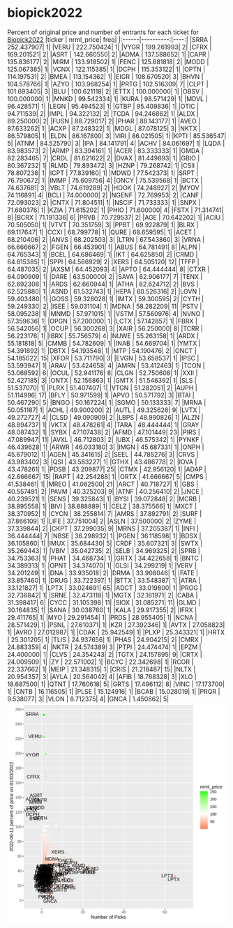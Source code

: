 # biopick2022
Percent of original price and number of entrants for each ticket for [Biopick2022](https://twitter.com/hashtag/Biopick2022)
|ticker | nrml_price| freq|
|:------|----------:|----:|
|SRRA   | 252.437907|    1|
|VERU   | 222.750424|    1|
|VYGR   | 199.261993|    2|
|CFRX   | 169.201521|    2|
|ASRT   | 142.660550|    2|
|ADMA   | 137.588652|    1|
|CAPR   | 135.836177|    2|
|MIRM   | 133.918502|    1|
|FENC   | 125.681818|    2|
|MODD   | 125.067385|    1|
|VCNX   | 122.115385|    1|
|DCPH   | 115.353122|    1|
|OPTN   | 114.197531|    2|
|BMEA   | 113.154362|    1|
|EIGR   | 108.670520|    3|
|BHVN   | 104.578766|    1|
|AZYO   | 103.968254|    1|
|PRTG   | 102.516309|    7|
|CLPT   | 101.693405|    3|
|BLU    | 100.621118|    2|
|ETTX   | 100.000000|    1|
|OBSV   | 100.000000|    1|
|MNKD   |  99.542334|    1|
|KURA   |  98.571429|    1|
|MDVL   |  96.428571|    1|
|LEGN   |  95.494523|    1|
|GTBP   |  95.409836|    1|
|OTIC   |  94.711539|    2|
|IMPL   |  94.322132|    2|
|TCDA   |  94.246862|    1|
|ALDX   |  89.250000|    2|
|FUSN   |  88.729017|    2|
|PHAR   |  88.143177|    1|
|AVEO   |  87.633262|    1|
|ACXP   |  87.248322|    1|
|MDGL   |  87.078125|    3|
|NKTX   |  86.579805|    1|
|ELDN   |  86.167800|    3|
|VIRI   |  86.021505|    1|
|KPTI   |  85.536547|    5|
|ATNM   |  84.525790|    3|
|IPA    |  84.141791|    4|
|ACHV   |  84.061697|    1|
|LQDA   |  83.983573|    2|
|ARMP   |  83.394161|    1|
|ACER   |  83.333333|    1|
|GMDA   |  82.283465|    7|
|CRDL   |  81.621622|    2|
|DVAX   |  81.449893|    1|
|GBIO   |  80.367232|    1|
|RLMD   |  79.893472|    3|
|HZNP   |  79.268742|    1|
|CSII   |  78.807238|    1|
|ICPT   |  77.839160|    1|
|MDWD   |  77.542373|    1|
|SRPT   |  76.790672|    1|
|IMMP   |  75.609756|    4|
|ONCY   |  75.539568|    1|
|BCTX   |  74.637681|    3|
|VBLT   |  74.619289|    2|
|HOOK   |  74.248927|    2|
|MYOV   |  74.116891|    4|
|BCLI   |  74.000000|    2|
|NGENF  |  72.769953|    2|
|CANF   |  72.093023|    2|
|CNTX   |  71.804511|    1|
|NSCIF  |  71.733333|    1|
|SNPX   |  71.680376|    1|
|KZIA   |  71.615202|    1|
|PHIO   |  71.600000|    4|
|FSTX   |  71.314741|    8|
|BCRX   |  71.191336|    6|
|PRVB   |  70.729537|    2|
|AGE    |  70.642202|    1|
|ACIU   |  70.505050|    1|
|VTVT   |  70.351759|    3|
|PPBT   |  69.922879|    1|
|BLRX   |  69.117647|    1|
|CCXI   |  68.799778|    1|
|QURE   |  68.659595|    1|
|ACET   |  68.210406|    2|
|ANVS   |  68.202503|    3|
|LTRN   |  67.543860|    3|
|VRNA   |  66.666667|    2|
|FGEN   |  66.453901|    1|
|ABUS   |  64.781491|    8|
|ALPN   |  64.765343|    1|
|BCEL   |  64.686469|    1|
|IKT    |  64.625850|    2|
|CRMD   |  64.615385|    1|
|SPPI   |  64.566929|    2|
|XERS   |  64.505120|   12|
|TFFP   |  64.487035|    2|
|AXSM   |  64.452093|    4|
|APTO   |  64.444444|    8|
|CTXR   |  64.090909|    1|
|DARE   |  63.500000|    2|
|SAVA   |  62.906177|    7|
|TENX   |  62.692308|    1|
|ARDS   |  62.660944|    1|
|ATHA   |  62.624712|    2|
|BVS    |  62.525880|    1|
|ASND   |  61.532743|    1|
|HEPA   |  60.526316|    2|
|LGVN   |  59.403480|    1|
|GOSS   |  59.328028|    1|
|IMTX   |  59.300595|    2|
|CYTH   |  59.249330|    2|
|ISEE   |  59.031104|    1|
|MDNA   |  58.282209|   11|
|PSTV   |  58.095238|    1|
|MNMD   |  57.971015|    1|
|VSTM   |  57.560976|    4|
|NVNO   |  57.359636|    1|
|OPGN   |  57.200000|    1|
|LCTX   |  57.142857|    1|
|FBRX   |  56.542056|    1|
|OCUP   |  56.300268|    3|
|XAIR   |  56.250000|    8|
|TCRR   |  56.223176|    1|
|IBRX   |  55.756579|    4|
|NUWE   |  55.263158|    1|
|ARDX   |  55.181818|    5|
|CMMB   |  54.782609|    1|
|INAB   |  54.669704|    1|
|YMTX   |  54.391892|    1|
|DBTX   |  54.193548|    1|
|MTP    |  54.190476|    2|
|ONCT   |  54.185022|   15|
|XFOR   |  53.711790|    3|
|EVGN   |  53.658537|    1|
|IPSC   |  53.593947|    1|
|ARAV   |  53.424658|    4|
|AMRN   |  53.412463|    1|
|TCON   |  53.068592|    6|
|OCUL   |  52.941176|    8|
|CLGN   |  52.750608|    1|
|XXII   |  52.427185|    3|
|ONTX   |  52.156863|    1|
|GMTX   |  51.546392|    1|
|SLS    |  51.537070|    1|
|PLRX   |  51.407407|    1|
|VTGN   |  51.282051|    2|
|AUPH   |  51.114996|   17|
|BFLY   |  50.971599|    1|
|APVO   |  50.571792|    3|
|BTAI   |  50.467290|    5|
|BNGO   |  50.167224|    1|
|SGMO   |  50.133333|    7|
|MRNA   |  50.051187|    1|
|ACHL   |  49.900200|    2|
|AUTL   |  49.325626|    9|
|LVTX   |  49.272727|    4|
|CLSD   |  49.090909|    2|
|LBPS   |  48.990826|    1|
|ALZN   |  48.894737|    1|
|VKTX   |  48.478261|    4|
|TARA   |  48.444444|    1|
|GRAY   |  48.087432|    1|
|SYBX   |  47.107438|    2|
|AFMD   |  47.101449|   23|
|PIRS   |  47.089947|   11|
|AVXL   |  46.712803|    2|
|UBX    |  46.575342|    1|
|PYNKF  |  46.439628|    1|
|ARWR   |  46.033180|    3|
|IMGN   |  45.687331|    1|
|ONPH   |  45.679012|    1|
|AGEN   |  45.341615|    2|
|SEEL   |  44.785276|    3|
|CRVS   |  43.983402|    3|
|QSI    |  43.583227|    1|
|GTHX   |  43.486778|    2|
|IOVA   |  43.478261|    1|
|PDSB   |  43.209877|   25|
|CTMX   |  42.956120|    1|
|ADAP   |  42.666667|   15|
|RAPT   |  42.254288|    1|
|ORTX   |  41.666667|    5|
|CMPS   |  41.538461|    1|
|MREO   |  41.062500|   21|
|ARCT   |  40.718727|    1|
|GBS    |  40.557491|    2|
|PAVM   |  40.325203|    9|
|ATNF   |  40.256410|    2|
|JNCE   |  40.239521|    1|
|SENS   |  39.325843|    1|
|BYSI   |  39.072848|    2|
|MCRB   |  38.895558|    1|
|BIVI   |  38.888889|    1|
|CELZ   |  38.375566|    1|
|MXCT   |  38.370952|    1|
|CYCN   |  38.255814|    7|
|AMRS   |  37.892791|    2|
|SURF   |  37.866109|    1|
|LIFE   |  37.751004|    2|
|ASLN   |  37.500000|    2|
|ZYME   |  37.339844|    2|
|CKPT   |  37.299035|    9|
|MRNS   |  37.205387|    1|
|INFI   |  36.444444|    7|
|NBSE   |  36.298932|    1|
|PGEN   |  36.118598|    1|
|BDSX   |  36.105860|    1|
|IMUX   |  35.684430|    5|
|CRDF   |  35.607321|    3|
|SWTX   |  35.269443|    1|
|VBIV   |  35.042735|    2|
|SELB   |  34.969325|    2|
|SPRB   |  34.753363|    1|
|PHAT   |  34.468734|    1|
|GRTX   |  34.422658|    1|
|BNTC   |  34.389313|    1|
|OPNT   |  34.374070|    1|
|GLSI   |  34.299219|    1|
|VERV   |  34.201249|    1|
|DNA    |  33.935018|    2|
|DRMA   |  33.908046|    1|
|FATE   |  33.857460|    1|
|DRUG   |  33.722397|    1|
|BTTX   |  33.548387|    1|
|ATRA   |  33.121827|    1|
|LPTX   |  33.024691|   65|
|ADCT   |  33.019800|    1|
|PROG   |  32.736842|    1|
|SRNE   |  32.473118|    1|
|MGTX   |  32.181971|    2|
|CABA   |  31.398417|    6|
|CYCC   |  31.105398|   11|
|SIOX   |  31.085271|   11|
|GLMD   |  30.164835|    1|
|SANA   |  30.038760|    1|
|KALA   |  29.917355|    2|
|IFRX   |  29.411765|    1|
|MYO    |  29.291454|    1|
|PRDS   |  28.955405|    1|
|NCNA   |  28.571429|    1|
|PSNL   |  27.610371|    1|
|KZR    |  27.392346|    1|
|AVTX   |  27.058823|    1|
|AVRO   |  27.012987|    1|
|CDAK   |  25.942549|    1|
|PLXP   |  25.343321|    1|
|HRTX   |  25.301205|    1|
|TLIS   |  24.937656|    1|
|PHAS   |  24.904215|    2|
|CMRX   |  24.883359|    4|
|NKTR   |  24.574389|    3|
|PTPI   |  24.474474|    1|
|EPZM   |  24.400000|    1|
|CLVS   |  24.354243|    2|
|TGTX   |  24.157895|    9|
|CRTX   |  24.009509|    1|
|ZY     |  22.571002|    1|
|BCYC   |  22.342698|    1|
|RCOR   |  22.337662|    1|
|MEIP   |  21.348315|    1|
|CRIS   |  21.218487|   15|
|NLTX   |  20.954357|    3|
|AYLA   |  20.564042|    4|
|AFIB   |  18.768328|    3|
|XLO    |  18.687500|    1|
|QTNT   |  17.760618|    5|
|GRTS   |  17.496112|    8|
|VINC   |  17.173700|    1|
|CNTB   |  16.116505|    1|
|PLSE   |  15.124916|    1|
|BCAB   |  15.028019|    1|
|PRQR   |   9.538077|    3|
|VLON   |   8.712375|    4|
|GNCA   |   1.450862|    5|
![retvspicks](biopicks.png?raw=true)
